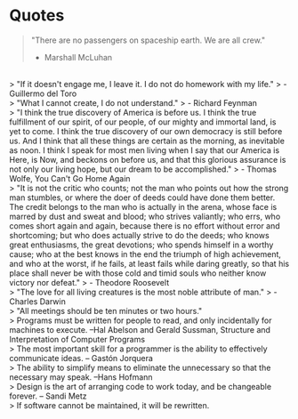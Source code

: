# Quotes

> "There are no passengers on spaceship earth. We are all crew."
> -  Marshall McLuhan

<br>
> "If it doesn't engage me, I leave it. I do not do homework with my life."
> - Guillermo del Toro

<br>
> "What I cannot create, I do not understand."
> - Richard Feynman

<br>
> "I think the true discovery of America is before us. I think the true fulfillment of our spirit, of our people, of our mighty and immortal land, is yet to come. I think the true discovery of our own democracy is still before us. And I think that all these things are certain as the morning, as inevitable as noon. I think I speak for most men living when I say that our America is Here, is Now, and beckons on before us, and that this glorious assurance is not only our living hope, but our dream to be accomplished."
> - Thomas Wolfe, You Can't Go Home Again

<br>
> "It is not the critic who counts; not the man who points out how the strong man stumbles, or where the doer of deeds could have done them better. The credit belongs to the man who is actually in the arena, whose face is marred by dust and sweat and blood; who strives valiantly; who errs, who comes short again and again, because there is no effort without error and shortcoming; but who does actually strive to do the deeds; who knows great enthusiasms, the great devotions; who spends himself in a worthy cause; who at the best knows in the end the triumph of high achievement, and who at the worst, if he fails, at least fails while daring greatly, so that his place shall never be with those cold and timid souls who neither know victory nor defeat."
> - Theodore Roosevelt

<br>
> "The love for all living creatures is the most noble attribute of man."
> - Charles Darwin

<br>
> "All meetings should be ten minutes or two hours."

<br>
> Programs must be written for people to read, and only incidentally for machines to execute. –Hal Abelson and Gerald Sussman, Structure and Interpretation of Computer Programs

<br>
> The most important skill for a programmer is the ability to effectively communicate ideas. – Gastón Jorquera

<br>
> The ability to simplify means to eliminate the unnecessary so that the necessary may speak. –Hans Hofmann

<br>
> Design is the art of arranging code to work today, and be changeable forever. – Sandi Metz

<br>
> If software cannot be maintained, it will be rewritten.
